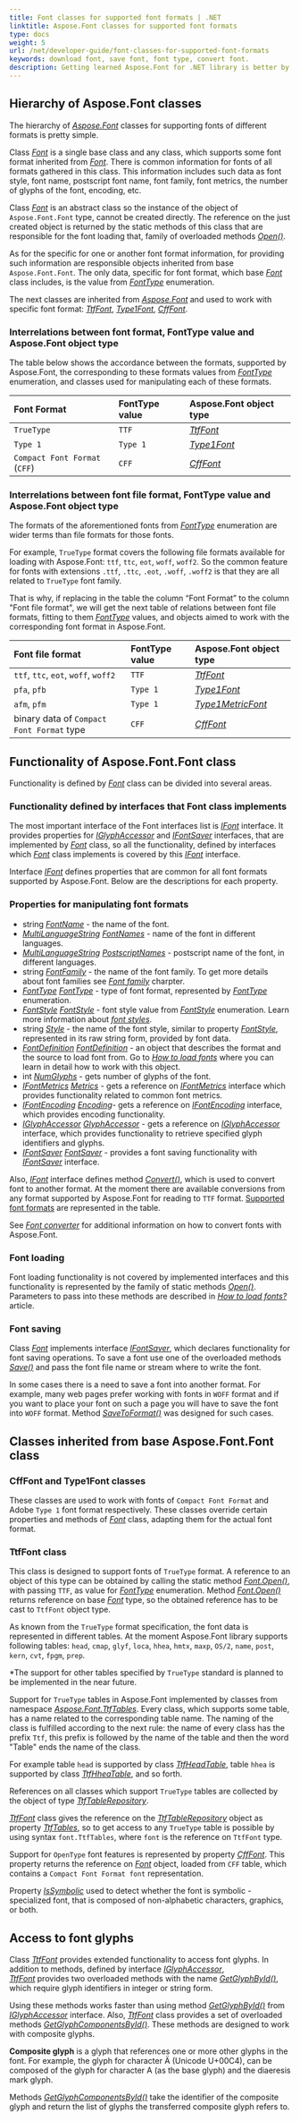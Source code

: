 ```yaml
---
title: Font classes for supported font formats | .NET
linktitle: Aspose.Font classes for supported font formats
type: docs
weight: 5
url: /net/developer-guide/font-classes-for-supported-font-formats
keywords: download font, save font, font type, convert font.
description: Getting learned Aspose.Font for .NET library is better by starting by learning the hierarchy of its classes. The article will give you understanding of how to manipulate fonts.
---
```


## Hierarchy of Aspose.Font classes ##

The hierarchy of [*Aspose.Font*](https://apireference.aspose.com/font/net) classes for supporting fonts of different formats is pretty simple.

Class [*Font*](https://apireference.aspose.com/font/net/aspose.font/font) is a single base class and any class, which supports some font format inherited from [*Font*](https://apireference.aspose.com/font/net/aspose.font/font). There is common information for fonts of all formats gathered in this class. This information includes such data as font style, font name, postscript font name, font family, font metrics, the number of glyphs of the font, encoding, etc.

Class [*Font*](https://apireference.aspose.com/font/net/aspose.font/font) is an abstract class so the instance of the object of `Aspose.Font.Font` type, cannot be created directly.
The reference on the just created object is returned by the static methods of this class that are responsible for the font loading that, family of overloaded methods [*Open()*](https://apireference.aspose.com/font/net/aspose.font/font/methods/open/index).

As for the specific for one or another font format information, for providing such information are responsible objects inherited from base `Aspose.Font.Font`.
The only data, specific for font format, which base [*Font*](https://apireference.aspose.com/font/net/aspose.font/font)  class includes, is the value from [*FontType*](https://apireference.aspose.com/font/net/aspose.font/fonttype) enumeration.

The next classes are inherited from [*Aspose.Font*](https://apireference.aspose.com/font/net/aspose.font/font) and used to work with specific font format: [*TtfFont*](https://apireference.aspose.com/font/net/aspose.font.ttf/ttffont), [*Type1Font*](https://apireference.aspose.com/font/net/aspose.font.type1/type1font), [*CffFont*](https://apireference.aspose.com/font/net/aspose.font.cff/cfffont).

### Interrelations between font format, FontType value and Aspose.Font object type ###

The table below shows the accordance between the formats, supported by Aspose.Font, the corresponding to these formats values from [*FontType*](https://apireference.aspose.com/font/net/aspose.font/fonttype) enumeration, and classes used for manipulating each of these formats.


|**Font Format**|**FontType value**|**Aspose.Font object type**|
| :- | :- |:- |
|`TrueType`|`TTF`|[*TtfFont*](https://apireference.aspose.com/font/net/aspose.font.ttf/ttffont)|
|`Type 1`|`Type 1`|[*Type1Font*](https://apireference.aspose.com/font/net/aspose.font.type1/type1font)|
|`Compact Font Format` (`CFF`)|`CFF`|[*CffFont*](https://apireference.aspose.com/font/net/aspose.font.cff/cfffont)|

### Interrelations between font file format, FontType value and Aspose.Font object type ###

The formats of the aforementioned fonts from [*FontType*](https://apireference.aspose.com/font/net/aspose.font/fonttype) enumeration are wider terms than file formats for those fonts.

For example, `TrueType` format covers the following file formats available for loading with Aspose.Font: `ttf`, `ttc`, `eot`, `woff`, `woff2`. So the common feature for fonts with extensions `.ttf`, `.ttc`, `.eot`, `.woff`, `.woff2` is that they are all related to `TrueType` font family.

That is why, if replacing in the table the column “Font Format” to the column "Font file format", we will get the next table of relations between font file formats, fitting to them [*FontType*](https://apireference.aspose.com/font/net/aspose.font/fonttype) values, and objects aimed to work with the corresponding font format in Aspose.Font.

|**Font file format**|**FontType value**|**Aspose.Font object type**|
| :- | :- |:- |
|`ttf`, `ttc`, `eot`, `woff`, `woff2`|`TTF`|[*TtfFont*](https://apireference.aspose.com/font/net/aspose.font.ttf/ttffont)|
|`pfa`, `pfb`|`Type 1`|[*Type1Font*](https://apireference.aspose.com/font/net/aspose.font.type1/type1font)|
|`afm`, `pfm`|`Type 1`|[*Type1MetricFont*](https://apireference.aspose.com/font/net/aspose.font.type1/type1metricfont)|
|binary data of `Compact Font Format` type|`CFF`|[*CffFont*](https://apireference.aspose.com/font/net/aspose.font.cff/cfffont)|

## Functionality of Aspose.Font.Font class ##

Functionality is defined by [*Font*](https://apireference.aspose.com/font/net/aspose.font/font) class can be divided into several areas.

### Functionality defined by interfaces that Font class implements ###

The most important interface of the Font interfaces list is [*IFont*](https://apireference.aspose.com/font/net/aspose.font/ifont) interface. It provides properties for [*IGlyphAccessor*](https://apireference.aspose.com/font/net/aspose.font/ifont/properties/glyphaccessor) and [*IFontSaver*](https://apireference.aspose.com/font/net/aspose.font/ifont/properties/fontsaver) interfaces, 
that are implemented by [*Font*](https://apireference.aspose.com/font/net/aspose.font/font)  class, so all the functionality, defined by interfaces which [*Font*](https://apireference.aspose.com/font/net/aspose.font/font) class implements is covered by this 
[*IFont*](https://apireference.aspose.com/font/net/aspose.font/ifont)  interface. 


Interface [*IFont*](https://apireference.aspose.com/font/net/aspose.font/ifont) defines properties that are common for all font formats supported by Aspose.Font.
Below are the descriptions for each property.

### Properties for manipulating font formats ###

- string [*FontName*](https://apireference.aspose.com/font/net/aspose.font/ifont/properties/fontname) - the name of the font.
- [*MultiLanguageString*](https://apireference.aspose.com/font/net/aspose.font/multilanguagestring) [*FontNames*](https://apireference.aspose.com/font/net/aspose.font/font/properties/fontnames) - name of the font in different languages.
- [*MultiLanguageString*](https://apireference.aspose.com/font/net/aspose.font/multilanguagestring) [*PostscriptNames*](https://apireference.aspose.com/font/net/aspose.font/font/properties/postscriptnames) - postscript name of the font, in different languages.
- string [*FontFamily*](https://apireference.aspose.com/font/net/aspose.font/font/properties/fontfamily) - the name of the font family. To get more details about  font families see [*Font family*](https://docs.aspose.com/font/net/what-is-font/#font-family) charpter.
- [*FontType*](https://apireference.aspose.com/font/net/aspose.font/fonttype) [*FontType*](https://apireference.aspose.com/font/net/aspose.font/font/properties/fonttype) -  type of font format, represented by [*FontType*](https://apireference.aspose.com/font/net/aspose.font/fonttype) enumeration.
- [*FontStyle*](https://apireference.aspose.com/font/net/aspose.font/fontstyle) [*FontStyle*](https://apireference.aspose.com/font/net/aspose.font/font/properties/fontstyle) - font style value from [*FontStyle*](https://apireference.aspose.com/font/net/aspose.font/fontstyle) enumeration. Learn more information about [*font styles*](https://docs.aspose.com/font/net/what-is-font/#font-style).
- string [*Style*](https://apireference.aspose.com/font/net/aspose.font/font/properties/style) - the name of the font style, similar to property [*FontStyle*](https://apireference.aspose.com/font/net/aspose.font/font/properties/fontstyle), represented in its raw string form, provided by font data. 
- [*FontDefinition*](https://apireference.aspose.com/font/net/aspose.font.sources/fontdefinition) [*FontDefinition*](https://apireference.aspose.com/font/net/aspose.font/font/properties/fontdefinition) - an object that describes the format and the source to load font from. Go to [*How to load fonts*](https://docs.aspose.com/font/net/how-to-load-fonts/) where you can learn in detail how to work with this object.
- int [*NumGlyphs*](https://apireference.aspose.com/font/net/aspose.font/font/properties/numglyphs) - gets number of glyphs of the font.
- [*IFontMetrics*](https://apireference.aspose.com/font/net/aspose.font/ifontmetrics) [*Metrics*](https://apireference.aspose.com/font/net/aspose.font/font/properties/metrics) - gets a reference on [*IFontMetrics*](https://apireference.aspose.com/font/net/aspose.font/ifontmetrics) interface which provides functionality related to common font metrics.
- [*IFontEncoding*](https://apireference.aspose.com/font/net/aspose.font/ifontencoding) [*Encoding*](https://apireference.aspose.com/font/net/aspose.font/font/properties/encoding)- gets a reference on [*IFontEncoding*](https://apireference.aspose.com/font/net/aspose.font/ifontencoding) interface, which provides encoding functionality.
- [*IGlyphAccessor*](https://apireference.aspose.com/font/net/aspose.font.glyphs/iglyphaccessor) [*GlyphAccessor*](https://apireference.aspose.com/font/net/aspose.font/font/properties/glyphaccessor) - gets a reference on [*IGlyphAccessor*](https://apireference.aspose.com/font/net/aspose.font.glyphs/iglyphaccessor) interface, which provides functionality to retrieve specified glyph identifiers and glyphs.
- [*IFontSaver*](https://apireference.aspose.com/font/net/aspose.font/ifontsaver) [*FontSaver*](https://apireference.aspose.com/font/net/aspose.font/font/properties/fontsaver) - provides a font saving functionality with [*IFontSaver*](https://apireference.aspose.com/font/net/aspose.font/ifontsaver) interface.

Also, [*IFont*](https://apireference.aspose.com/font/net/aspose.font/ifont) interface defines method [*Convert()*](https://apireference.aspose.com/font/net/aspose.font/font/methods/convert), which is used to convert font to another format. 
At the moment there are available conversions from any format supported by Aspose.Font for reading to `TTF` format. [Supported font formats](https://docs.aspose.com/font/net/convert/#formats-supported-for-reading-andor-writing) are represented in the table.

See [*Font converter*](https://docs.aspose.com/font/net/convert/) 
for additional information on how to convert fonts with Aspose.Font.

### Font loading ###

Font loading functionality is not covered by implemented interfaces and this functionality is represented by the family of static methods [*Open()*](https://apireference.aspose.com/font/net/aspose.font/font/methods/open/index). 
Parameters to pass into these methods are described in [*How to load fonts?*](https://docs.aspose.com/font/net/how-to-load-fonts/) article. 

### Font saving ###
											
Class [*Font*](https://apireference.aspose.com/font/net/aspose.font/font) implements interface [*IFontSaver*](https://apireference.aspose.com/font/net/aspose.font/ifontsaver), which declares functionality for font saving operations. 
To save a font use one of the overloaded methods [*Save()*](https://apireference.aspose.com/font/net/aspose.font/font/methods/save/index) and pass the font file name or stream where to write the font.

In some cases there is a need to save a font into another format. For example, many web pages prefer working  with fonts in `WOFF` format and if you want to place your font on such a page you will have to save the font into `WOFF` format.
Method [*SaveToFormat()*](https://apireference.aspose.com/font/net/aspose.font/font/methods/savetoformat) was designed for such cases. 

## Classes inherited from base Aspose.Font.Font class ##
										
### CffFont and Type1Font classes ###
										
These classes are used to work with fonts of `Compact Font Format` and Adobe `Type 1` font format respectively.
These classes override certain  properties and methods of [*Font*](https://apireference.aspose.com/font/net/aspose.font/font) class, adapting them for the actual font format.

 
### TtfFont class ###

This class is designed to support fonts of `TrueType` format.
A reference to an object of this type can be obtained by calling the static method [*Font.Open()*](https://apireference.aspose.com/font/net/aspose.font/font/methods/open/index), with passing `TTF`, as value for [*FontType*](https://apireference.aspose.com/font/net/aspose.font/fonttype) enumeration. Method [*Font.Open()*](https://apireference.aspose.com/font/net/aspose.font/font/methods/open/index) returns reference on base [*Font*](https://apireference.aspose.com/font/net/aspose.font/font) type, so the obtained reference has to be cast to `TtfFont` object type.

As known from the `TrueType` format specification, the font data is represented in different tables.
At the moment Aspose.Font library supports following tables: 
`head`, `cmap`, `glyf`, `loca`, `hhea`, `hmtx`, `maxp`, `OS/2`, `name`, `post`, `kern`, `cvt`, `fpgm`, `prep`. 

*The support for other tables specified by `TrueType` standard is planned to be implemented in the near future.

Support for `TrueType` tables in Aspose.Font implemented by classes from namespace [*Aspose.Font.TtfTables*](https://apireference.aspose.com/font/net/aspose.font.ttftables). 
Every class, which supports some table, has a name related to the  corresponding table name. 
The naming of the class is fulfilled according to the next rule:
the name of every class has the prefix `Ttf`, this prefix is followed by the name of the table and then the word "Table" ends the name of the class.

For example table `head` is supported by class [*TtfHeadTable*](https://apireference.aspose.com/font/net/aspose.font.ttftables/ttfcfftable), table `hhea` is supported by class [*TtfHheaTable*](https://apireference.aspose.com/font/net/aspose.font.ttftables/ttfcfftable), and so forth. 

References on all classes which support `TrueType` tables are collected by the object of type [*TtfTableRepository*](https://apireference.aspose.com/font/net/aspose.font.ttftables/ttftablerepository).

[*TtfFont*](https://apireference.aspose.com/font/net/aspose.font.ttf/ttffont) class gives the reference on the [*TtfTableRepository*](https://apireference.aspose.com/font/net/aspose.font.ttftables/ttftablerepository) object as property [*TtfTables*](https://apireference.aspose.com/font/net/aspose.font.ttf/ttffont/properties/ttftables), so to get access to any `TrueType` table is possible by using syntax `font.TtfTables`,
where `font` is the reference on `TtfFont` type.

Support for `OpenType` font features is represented by property [*CffFont*](https://apireference.aspose.com/font/net/aspose.font.ttf/ttffont/properties/cfffont). This property returns the reference on [*Font*](https://apireference.aspose.com/font/net/aspose.font/font) object,
loaded from `CFF` table, which contains a `Compact Font Format font` representation. 

Property [*IsSymbolic*](https://apireference.aspose.com/font/net/aspose.font.ttf/ttffont/properties/issymbolic) used to detect whether the font is symbolic - specialized font, that is composed of non-alphabetic characters, graphics, or both.

## Access to font glyphs ##

Class [*TtfFont*](https://apireference.aspose.com/font/net/aspose.font.ttf/ttffont) provides extended functionality to access font glyphs. In addition to methods, defined by interface [*IGlyphAccessor*](https://apireference.aspose.com/font/net/aspose.font.glyphs/iglyphaccessor),  
[*TtfFont*](https://apireference.aspose.com/font/net/aspose.font.ttf/ttffont) provides two overloaded methods with the name [*GetGlyphById()*](https://apireference.aspose.com/font/net/aspose.font.ttf/ttffont/methods/getglyphbyid/index), which require glyph identifiers in integer or string form. 

Using these methods works faster than using method  [*GetGlyphById()*](https://apireference.aspose.com/font/net/aspose.font.ttf/ttffont/methods/getglyphbyid/index) from [*IGlyphAccessor*](https://apireference.aspose.com/font/net/aspose.font.glyphs/iglyphaccessor) interface.
Also, [*TtfFont*](https://apireference.aspose.com/font/net/aspose.font.ttf/ttffont) class provides a set of overloaded methods [*GetGlyphComponentsById()*](https://apireference.aspose.com/font/net/aspose.font.ttf/ttffont/methods/getglyphcomponentsbyid/index). These methods are designed to work with composite glyphs.

**Composite glyph** is a glyph that references one or more other glyphs in the font. For example, the glyph for character Ä (Unicode U+00C4), can be composed of the glyph for character A (as the base glyph) and the diaeresis mark glyph.

Methods [*GetGlyphComponentsById()*](https://apireference.aspose.com/font/net/aspose.font.ttf/ttffont/methods/getglyphcomponentsbyid/index) take the identifier of the composite glyph and return the list of glyphs the transferred composite glyph refers to.








